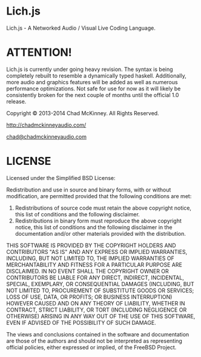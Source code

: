 Lich.js
=======

Lich.js - A Networked Audio / Visual Live Coding Language. 
	
ATTENTION!
==========

Lich.js is currently under going heavy revision. The syntax is being completely rebuilt to resemble a dynamically typed haskell. Additionally, more audio and graphics features will be added as well as numerous performance optimizations. Not safe for use for now as it will likely be consistently broken for the next couple of months until the official 1.0 release.

Copyright © 2013-2014 Chad McKinney. All Rights Reserved.

http://chadmckinneyaudio.com/

chad@chadmckinneyaudio.com


LICENSE
=======

Licensed under the Simplified BSD License:

Redistribution and use in source and binary forms, with or without
modification, are permitted provided that the following conditions are met: 

1. Redistributions of source code must retain the above copyright notice, this
   list of conditions and the following disclaimer. 
2. Redistributions in binary form must reproduce the above copyright notice,
   this list of conditions and the following disclaimer in the documentation
   and/or other materials provided with the distribution. 

THIS SOFTWARE IS PROVIDED BY THE COPYRIGHT HOLDERS AND CONTRIBUTORS "AS IS" AND
ANY EXPRESS OR IMPLIED WARRANTIES, INCLUDING, BUT NOT LIMITED TO, THE IMPLIED
WARRANTIES OF MERCHANTABILITY AND FITNESS FOR A PARTICULAR PURPOSE ARE
DISCLAIMED. IN NO EVENT SHALL THE COPYRIGHT OWNER OR CONTRIBUTORS BE LIABLE FOR
ANY DIRECT, INDIRECT, INCIDENTAL, SPECIAL, EXEMPLARY, OR CONSEQUENTIAL DAMAGES
(INCLUDING, BUT NOT LIMITED TO, PROCUREMENT OF SUBSTITUTE GOODS OR SERVICES;
LOSS OF USE, DATA, OR PROFITS; OR BUSINESS INTERRUPTION) HOWEVER CAUSED AND
ON ANY THEORY OF LIABILITY, WHETHER IN CONTRACT, STRICT LIABILITY, OR TORT
(INCLUDING NEGLIGENCE OR OTHERWISE) ARISING IN ANY WAY OUT OF THE USE OF THIS
SOFTWARE, EVEN IF ADVISED OF THE POSSIBILITY OF SUCH DAMAGE.

The views and conclusions contained in the software and documentation are those
of the authors and should not be interpreted as representing official policies, 
either expressed or implied, of the FreeBSD Project.